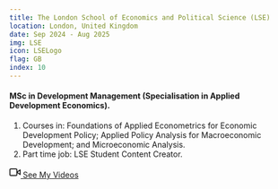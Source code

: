 ```yaml
---
title: The London School of Economics and Political Science (LSE)
location: London, United Kingdom
date: Sep 2024 - Aug 2025
img: LSE
icon: LSELogo
flag: GB
index: 10
---
```


<h4 class="text-left text-[clamp(1.3rem,3vw,1.45rem)] text-black">MSc in Development Management (Specialisation in Applied Development Economics).</h4>

<ol class="list-[circle]">
    <li class="ml-5 prose">
        Courses in: Foundations of Applied Econometrics for Economic Development Policy; Applied Policy Analysis for Macroeconomic Development; and Microeconomic Analysis.
    </li>
    <li class="ml-5 prose">
        Part time job: LSE Student Content Creator.
    </li>
</ol>

<a href="content_creator" class="inline-block text-center border-2 border-main-green-dark bg-main-green hover:bg-main-green-dark text-white font-medium px-6 py-3 rounded-lg mt-4 transition-all duration-300 transform hover:scale-105 shadow-md hover:shadow-lg mx-auto max-w-[280px] w-full">
    <span class="flex items-center justify-center gap-2">
        <svg xmlns="http://www.w3.org/2000/svg" width="20" height="20" viewBox="0 0 24 24" fill="none" stroke="currentColor" stroke-width="2" stroke-linecap="round" stroke-linejoin="round">
            <polygon points="23 7 16 12 23 17 23 7"></polygon>
            <rect x="1" y="5" width="15" height="14" rx="2" ry="2"></rect>
        </svg>
    See My Videos
    </span>
</a>
